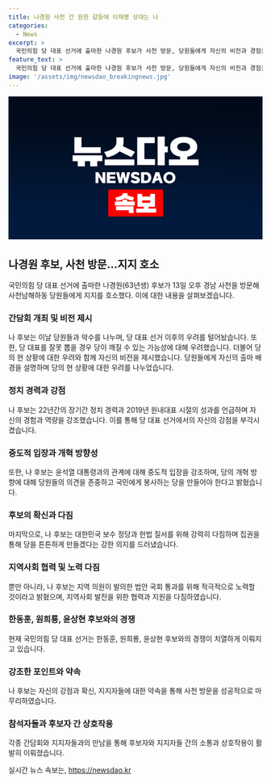 ```yaml
---
title: 나경원 사천 간 원한 갈등에 이재명 상대는 나
categories:
  - News
excerpt: >
  국민의힘 당 대표 선거에 출마한 나경원 후보가 사천 방문, 당원들에게 자신의 비전과 경험을 전하며 지지를 호소했습니다. 나 후보는 당의 현 상황 우려를 나타내며 개혁과 안정한 당을 만들기 위한 포부를 밝혔고, 이재명과 윤석열에 대해 중도적 입장을 보였습니다. 또한, 당원들의 의견을 존중하고 국민의 지지를 얻기 위한 노력을 다짐했습니다. 현재 국민의힘 당 대표 선거는 한동훈, 원희룡, 나경원, 윤상현 후보가 경쟁 중에 있습니다.
feature_text: >
  국민의힘 당 대표 선거에 출마한 나경원 후보가 사천 방문, 당원들에게 자신의 비전과 경험을 전하며 지지를 호소했습니다. 나 후보는 당의 현 상황 우려를 나타내며 개혁과 안정한 당을 만들기 위한 포부를 밝혔고, 이재명과 윤석열에 대해 중도적 입장을 보였습니다. 또한, 당원들의 의견을 존중하고 국민의 지지를 얻기 위한 노력을 다짐했습니다. 현재 국민의힘 당 대표 선거는 한동훈, 원희룡, 나경원, 윤상현 후보가 경쟁 중에 있습니다.
image: '/assets/img/newsdao_breakingnews.jpg'
---
```


<p><img src="/assets/img/newsdao_breakingnews.jpg" alt="bookingtag 속보" /></p>

<h2 data-ke-size="size26">나경원 후보, 사천 방문…지지 호소</h2>

<p data-ke-size="size16">국민의힘 당 대표 선거에 출마한 나경원(63년생) 후보가 13일 오후 경남 사천을 방문해 사천남해하동 당원들에게 지지를 호소했다. 이에 대한 내용을 살펴보겠습니다.</p>

<h3><b>간담회 개최 및 비전 제시</b></h3>

<p data-ke-size="size16">나 후보는 이날 당원들과 악수를 나누며, 당 대표 선거 이후의 우려를 털어놨습니다. 또한, 당 대표를 잘못 뽑을 경우 당이 깨질 수 있는 가능성에 대해 우려했습니다. 더불어 당의 현 상황에 대한 우려와 함께 자신의 비전을 제시했습니다. 당원들에게 자신의 출마 배경을 설명하며 당의 현 상황에 대한 우려를 나누었습니다.</p>

<h3><b>정치 경력과 강점</b></h3>

<p data-ke-size="size16">나 후보는 22년간의 장기간 정치 경력과 2019년 원내대표 시절의 성과를 언급하며 자신의 경험과 역량을 강조했습니다. 이를 통해 당 대표 선거에서의 자신의 강점을 부각시켰습니다.</p>

<h3><b>중도적 입장과 개혁 방향성</b></h3>

<p data-ke-size="size16">또한, 나 후보는 윤석열 대통령과의 관계에 대해 중도적 입장을 강조하며, 당의 개혁 방향에 대해 당원들의 의견을 존중하고 국민에게 봉사하는 당을 만들어야 한다고 밝혔습니다.</p>

<h3><b>후보의 확신과 다짐</b></h3>

<p data-ke-size="size16">마지막으로, 나 후보는 대한민국 보수 정당과 헌법 질서를 위해 강력히 다짐하며 집권을 통해 당을 튼튼하게 만들겠다는 강한 의지를 드러냈습니다.</p>

<h3><b>지역사회 협력 및 노력 다짐</b></h3>

<p data-ke-size="size16">뿐만 아니라, 나 후보는 지역 의원이 발의한 법안 국회 통과를 위해 적극적으로 노력할 것이라고 밝혔으며, 지역사회 발전을 위한 협력과 지원을 다짐하였습니다.</p>

<h3><b>한동훈, 원희룡, 윤상현 후보와의 경쟁</b></h3>

<p data-ke-size="size16">현재 국민의힘 당 대표 선거는 한동훈, 원희룡, 윤상현 후보와의 경쟁이 치열하게 이뤄지고 있습니다.</p>

<h3><b>강조한 포인트와 약속</b></h3>

<p data-ke-size="size16">나 후보는 자신의 강점과 확신, 지지자들에 대한 약속을 통해 사천 방문을 성공적으로 마무리하였습니다.</p>

<h3><b>참석자들과 후보자 간 상호작용</b></h3>

<p data-ke-size="size16">각종 간담회와 지지자들과의 만남을 통해 후보자와 지지자들 간의 소통과 상호작용이 활발히 이뤄졌습니다.</p>
실시간 뉴스 속보는, <a href="https://newsdao.kr" rel="dofollow">https://newsdao.kr</a>


